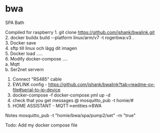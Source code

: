 # bwa
SPA Bath

Compiled for raspberry
	1. git clone https://github.com/jshank/bwalink.git<br>
 	2. docker buildx build --platform linux/arm/v7 -t rogerbwa:v3 .<br>
  	3. Docker save<br>
   	4. sftp till linux och lägg dit imagen<br>
	5. Docker load …..	<br>
	6. Modify docker-compose ....<br>
		a. Mqtt<br>
		b. Ser2net servern<br>




1. Connect "RS485" cable
2. EWLINK config - https://github.com/jshank/bwalink?tab=readme-ov-file#serial-to-ip-device
3. docker-compose -f docker-compose.yml up -d
4. check that you get messages @ mosquitto_pub -t homie/#
5. HOME ASSISTANT - MQTT->entities->BWA


Notes
mosquitto_pub -t "homie/bwa/spa/pump2/set" -m "true"

Todo:
Add my docker compose file
